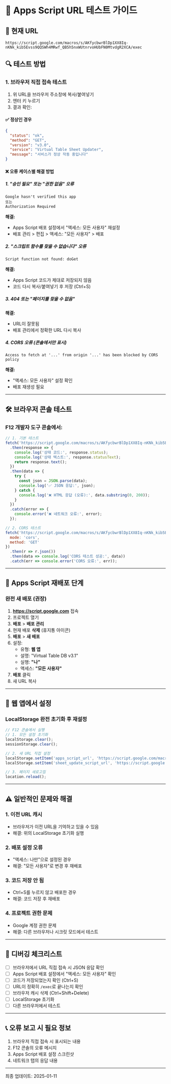 # 🧪 Apps Script URL 테스트 가이드

## 📍 현재 URL
```
https://script.google.com/macros/s/AKfycbwrBlDp1XX8Iq-nKNk_kib5Evss9QQSWh4MRwf_QB5h5nxWUtnrvoHUbFN0MtvdgR2XCA/exec
```

## 🔍 테스트 방법

### 1. 브라우저 직접 접속 테스트

1. 위 URL을 브라우저 주소창에 복사/붙여넣기
2. 엔터 키 누르기
3. 결과 확인:

#### ✅ 정상인 경우
```json
{
  "status": "ok",
  "method": "GET",
  "version": "v3.0",
  "service": "Virtual Table Sheet Updater",
  "message": "서비스가 정상 작동 중입니다"
}
```

#### ❌ 오류 케이스별 해결 방법

##### 1. "승인 필요" 또는 "권한 없음" 오류
```
Google hasn't verified this app
또는
Authorization Required
```
**해결:**
- Apps Script 배포 설정에서 "액세스: 모든 사용자" 재설정
- 배포 관리 > 편집 > 액세스: "모든 사용자" > 배포

##### 2. "스크립트 함수를 찾을 수 없습니다" 오류
```
Script function not found: doGet
```
**해결:**
- Apps Script 코드가 제대로 저장되지 않음
- 코드 다시 복사/붙여넣기 후 저장 (Ctrl+S)

##### 3. 404 또는 "페이지를 찾을 수 없음"
**해결:**
- URL이 잘못됨
- 배포 관리에서 정확한 URL 다시 복사

##### 4. CORS 오류 (콘솔에서만 표시)
```
Access to fetch at '...' from origin '...' has been blocked by CORS policy
```
**해결:**
- "액세스: 모든 사용자" 설정 확인
- 배포 재생성 필요

---

## 🛠️ 브라우저 콘솔 테스트

### F12 개발자 도구 콘솔에서:

```javascript
// 1. 기본 테스트
fetch('https://script.google.com/macros/s/AKfycbwrBlDp1XX8Iq-nKNk_kib5Evss9QQSWh4MRwf_QB5h5nxWUtnrvoHUbFN0MtvdgR2XCA/exec')
  .then(response => {
    console.log('상태 코드:', response.status);
    console.log('상태 텍스트:', response.statusText);
    return response.text();
  })
  .then(data => {
    try {
      const json = JSON.parse(data);
      console.log('✅ JSON 응답:', json);
    } catch {
      console.log('❌ HTML 응답 (오류):', data.substring(0, 200));
    }
  })
  .catch(error => {
    console.error('❌ 네트워크 오류:', error);
  });

// 2. CORS 테스트
fetch('https://script.google.com/macros/s/AKfycbwrBlDp1XX8Iq-nKNk_kib5Evss9QQSWh4MRwf_QB5h5nxWUtnrvoHUbFN0MtvdgR2XCA/exec', {
  mode: 'cors',
  method: 'GET'
})
  .then(r => r.json())
  .then(data => console.log('CORS 테스트 성공:', data))
  .catch(err => console.error('CORS 오류:', err));
```

---

## 🔧 Apps Script 재배포 단계

### 완전 새 배포 (권장)

1. **https://script.google.com** 접속
2. 프로젝트 열기
3. **배포** > **배포 관리**
4. 현재 배포 **삭제** (휴지통 아이콘)
5. **배포** > **새 배포**
6. 설정:
   - 유형: **웹 앱**
   - 설명: "Virtual Table DB v3.1"
   - 실행: **"나"**
   - 액세스: **"모든 사용자"**
7. **배포** 클릭
8. 새 URL 복사

---

## 📝 웹 앱에서 설정

### LocalStorage 완전 초기화 후 재설정

```javascript
// F12 콘솔에서 실행
// 1. 모든 설정 초기화
localStorage.clear();
sessionStorage.clear();

// 2. 새 URL 직접 설정
localStorage.setItem('apps_script_url', 'https://script.google.com/macros/s/AKfycbwrBlDp1XX8Iq-nKNk_kib5Evss9QQSWh4MRwf_QB5h5nxWUtnrvoHUbFN0MtvdgR2XCA/exec');
localStorage.setItem('sheet_update_script_url', 'https://script.google.com/macros/s/AKfycbwrBlDp1XX8Iq-nKNk_kib5Evss9QQSWh4MRwf_QB5h5nxWUtnrvoHUbFN0MtvdgR2XCA/exec');

// 3. 페이지 새로고침
location.reload();
```

---

## ⚠️ 일반적인 문제와 해결

### 1. 이전 URL 캐시
- 브라우저가 이전 URL을 기억하고 있을 수 있음
- 해결: 위의 LocalStorage 초기화 실행

### 2. 배포 설정 오류
- "액세스: 나만"으로 설정된 경우
- 해결: "모든 사용자"로 변경 후 재배포

### 3. 코드 저장 안 됨
- Ctrl+S를 누르지 않고 배포한 경우
- 해결: 코드 저장 후 재배포

### 4. 프로젝트 권한 문제
- Google 계정 권한 문제
- 해결: 다른 브라우저나 시크릿 모드에서 테스트

---

## 🎯 디버깅 체크리스트

- [ ] 브라우저에서 URL 직접 접속 시 JSON 응답 확인
- [ ] Apps Script 배포 설정에서 "액세스: 모든 사용자" 확인
- [ ] 코드가 저장되었는지 확인 (Ctrl+S)
- [ ] URL이 정확히 `/exec`로 끝나는지 확인
- [ ] 브라우저 캐시 삭제 (Ctrl+Shift+Delete)
- [ ] LocalStorage 초기화
- [ ] 다른 브라우저에서 테스트

---

## 📞 오류 보고 시 필요 정보

1. 브라우저 직접 접속 시 표시되는 내용
2. F12 콘솔의 오류 메시지
3. Apps Script 배포 설정 스크린샷
4. 네트워크 탭의 응답 내용

---

최종 업데이트: 2025-01-11